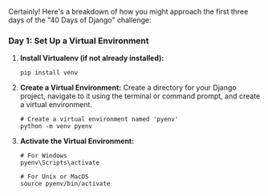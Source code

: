 Certainly! Here's a breakdown of how you might approach the first three days of the "40 Days of Django" challenge:

### **Day 1: Set Up a Virtual Environment**
1. **Install Virtualenv (if not already installed):**
   ```
   pip install venv
   ```

2. **Create a Virtual Environment:**
   Create a directory for your Django project, navigate to it using the terminal or command prompt, and create a virtual environment.
   ```
   # Create a virtual environment named 'pyenv'
   python -m venv pyenv
   ```

3. **Activate the Virtual Environment:**
   ```
   # For Windows
   pyenv\Scripts\activate

   # For Unix or MacOS
   source pyenv/bin/activate
   ```